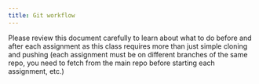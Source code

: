 ```yaml
---
title: Git workflow
---
```


Please review this document carefully to learn about what to do before and after each assignment as this class requires more than just simple cloning and pushing (each assignment must be on different branches of the same repo, you need to fetch from the main repo before starting each assignment, etc.)